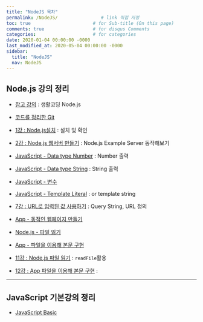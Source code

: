 ```yaml
---
title: "NodeJS 목차"
permalink: /NodeJS/                # link 직접 지정
toc: true                       # for Sub-title (On this page)
comments: true                  # for disqus Comments
categories:                     # for categories
date: 2020-01-04 00:00:00 -0000
last_modified_at: 2020-05-04 00:00:00 -0000
sidebar:
  title: "NodeJS"
  nav: NodeJS
---
```


## Node.js 강의 정리

* [참고 강의](https://opentutorials.org/course/3332) : 생활코딩 Node.js
* [코드를 정리한 Git](https://github.com/GoodayTH/Nodejs)
* [1강 : Node.js설치](https://goodayth.github.io/Nodejs-1/) : 설치 및 확인

* [2강 : Node.js 웹서버 만들기](/NodeJS/basic-02/) : Node.js Example Server 동작해보기
* [JavaScript - Data type Number](https://goodayth.github.io/Nodejs-3/) : Number 출력
* [JavaScript - Data type String](https://goodayth.github.io/Nodejs-4/) : String 출력
* [JavaScript - 변수](https://goodayth.github.io/Nodejs-5/)

* [JavaScript - Template Literal](https://goodayth.github.io/Nodejs-6/) : or template string
* [7강 : URL로 입력된 값 사용하기](/NodeJS/basic-07/) : Query String, URL 정의
* [App - 동적인 웹페이지 만들기](https://goodayth.github.io/Nodejs-8/)
* [Node.js - 파일 읽기](https://goodayth.github.io/Nodejs-9/)
* [App - 파일을 이용해 본문 구현](https://goodayth.github.io/Nodejs-10/)

* [11강 : Node.js 파일 읽기](/NodeJS/basic-11/) : `readFile`활용
* [12강 : App 파일을 이용해 본문 구현](/NodeJS/basic-12/) : 

---

## JavaScript 기본강의 정리

* [JavaScript Basic](/NodeJS/JS-basic/)

